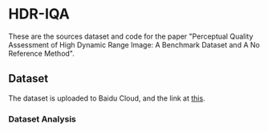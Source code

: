 # HDR-IQA
These are the sources dataset and code for the paper "Perceptual Quality Assessment of High Dynamic Range Image: A Benchmark Dataset and A No Reference Method".
## Dataset
The dataset is uploaded to Baidu Cloud, and the link at [this](https://www.baidu.com).
### Dataset Analysis
